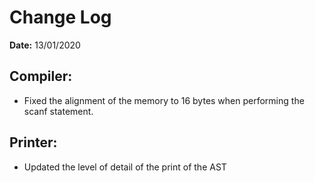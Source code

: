 # Change Log

**Date:** 13/01/2020

## Compiler:

- Fixed the alignment of the memory to 16 bytes when performing the scanf statement.

## Printer:

- Updated the level of detail of the print of the AST